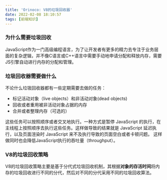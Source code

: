 ```yaml
---
title: 'Orinoco: V8的垃圾回收器'
date: 2022-02-08 18:10:57
tags: [前端知识]
---
```


### 为什么需要垃圾回收

JavaScript作为一门高级编程语言，为了让开发者有更多的精力去专注于业务层面的复杂逻辑，并不像C语言或C++语言中需要手动地申请分配和释放内存，需要JS引擎自动进行内存的分配和管理。

### 垃圾回收器需要做什么

不论什么垃圾回收器都有一些定期需要去做的任务：

- 标记活动对象（live objects）和非活动对象(dead objects)
- 回收或者重用被非活动对象占据的内存
- 合并或者整理内存（可选的）

这些任务可以按照顺序或者交叉地执行。一种方式是暂停 JavaScript 的执行，在主线程上按照顺序去执行这些任务。这样做导致的结果就是 JavaScript 延迟执行，以及页面渲染时 JavaScript 来不及执行导致的页面空白或者卡顿问题。 这样做同时也会降低JavaScript执行的吞吐量（throughput）。

### V8的垃圾回收策略

V8的垃圾回收策略主要是基于分代式垃圾回收机制，其根据**对象的存活时间**将内存的垃圾回收进行不同的分代，然后对不同的分代采用不同的垃圾回收算法。

